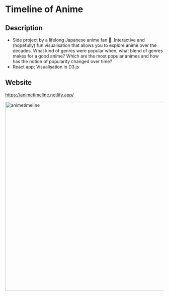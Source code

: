# Timeline of Anime 

## Description
- Side project by a lifelong Japanese anime fan 💖. Interactive and (hopefully) fun visualisation that allows you to explore anime over the decades. What kind of genres were popular when, what blend of genres makes for a good anime? Which are the most popular animes and how has the notion of popularity changed over time?
- React app; Visualisation in D3.js
## Website
https://animetimeline.netlify.app/

<a data-flickr-embed="true" href="https://www.flickr.com/photos/192110190@N06/50991770033/in/dateposted-public/" title="animetimeline"><img src="https://live.staticflickr.com/65535/50991770033_56c1f45f93_b.jpg" width="600" alt="animetimeline"></a>